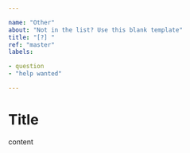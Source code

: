 ```yaml
---

name: "Other"
about: "Not in the list? Use this blank template"
title: "[?] "
ref: "master"
labels:

- question
- "help wanted"

---
```


# Title

content